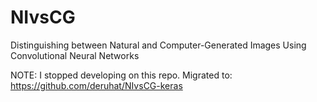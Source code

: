 # NIvsCG
Distinguishing between Natural and Computer-Generated Images Using Convolutional Neural Networks

NOTE: I stopped developing on this repo. Migrated to: https://github.com/deruhat/NIvsCG-keras
